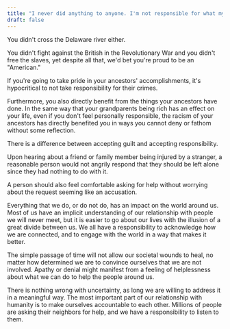 ```yaml
---
title: "I never did anything to anyone. I'm not responsible for what my ancestors did. I shouldn't have to pay for America's racist history. You shouldn't have to pay for the crimes of ancestors you never met."
draft: false
---
```


You didn't cross the Delaware river either.  
  
You didn't fight against the British in the Revolutionary War and you didn't free the slaves, yet despite all that, we'd bet you're proud to be an "American."  
  
If you're going to take pride in your ancestors' accomplishments, it's hypocritical to not take responsibility for their crimes.  
  
Furthermore, you also directly benefit from the things your ancestors have done. In the same way that your grandparents being rich has an effect on your life, even if you don't feel personally responsible, the racism of your ancestors has directly benefited you in ways you cannot deny or fathom without some reflection.  
  
There is a difference between accepting guilt and accepting responsibility.  
  
Upon hearing about a friend or family member being injured by a stranger, a reasonable person would not angrily respond that they should be left alone since they had nothing to do with it.  
  
A person should also feel comfortable asking for help without worrying about the request seeming like an accusation.  
  
Everything that we do, or do not do, has an impact on the world around us. Most of us have an implicit understanding of our relationship with people we will never meet, but it is easier to go about our lives with the illusion of a great divide between us. We all have a responsibility to acknowledge how we are connected, and to engage with the world in a way that makes it better.  
  
The simple passage of time will not allow our societal wounds to heal, no matter how determined we are to convince ourselves that we are not involved. Apathy or denial might manifest from a feeling of helplessness about what we can do to help the people around us.  
  
There is nothing wrong with uncertainty, as long we are willing to address it in a meaningful way. The most important part of our relationship with humanity is to make ourselves accountable to each other. Millions of people are asking their neighbors for help, and we have a responsibility to listen to them.


